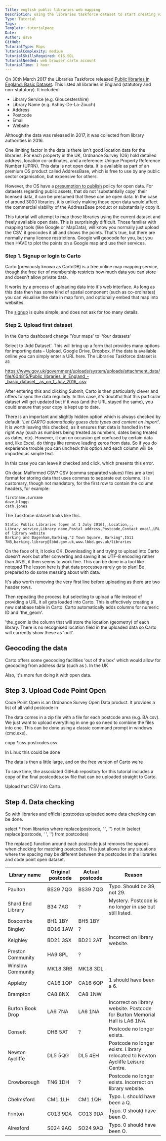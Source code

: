 ```yaml
---
Title: english public libraries web mapping
Description: using the libraries taskforce dataset to start creating visualisations
Type: Tutorial
Tags: 
Template: tutorialpage
Date: 
Author: dave
GitHub: 
TutorialType: Maps
TutorialComplexity: medium
TutorialSkillsRequired: GIS,SQL
TutorialNeeded: web browser,carto account
TutorialTime: 1 hour
---
```


On 30th March 2017 the Libraries Taskforce released [Public libraries in England: Basic Dataset](https://data.gov.uk/dataset/public-libraries-in-england-basic-dataset).  This listed all libraries in England (statutory and non-statutory).  It included:

- Library Service (e.g. Gloucestershire)
- Library Name (e.g. Ashby-De-La-Zouch)
- Address
- Postcode
- Email
- Website

Although the data was released in 2017, it was collected from library authorities in 2016.

One limiting factor in the data is there isn't good location data for the libraries.  For each property in the UK, Ordnance Survey (OS) hold detailed address, location co-ordinates, and a reference: Unique Property Reference Number (UPRN).  This data is not open data.  It is available as part of an premium OS product called AddressBase, which is free to use by any public sector organisation, but expensive for others.

However, the OS have a [presumption to publish](https://www.ordnancesurvey.co.uk/business-and-government/help-and-support/public-sector/guidance/presumption-to-publish-criteria.html) policy for open data.  For datasets regarding public assets, that do not 'substantially copy' their licensed data, it can be presumed that these can be open data. In the case of around 3000 libraries, it is unlikely making those open data would affect the commercial viability of the AddressBase product or substantially copy it.

This tutorial will attempt to map those libraries using the current dataset and freely available open data.  This is surprisingly difficult.  Those familiar with mapping tools (like Google or MapData), will know you normally just upload the CSV, it geocodes it all and shows the points.  That's true, but there are normally many licence restrictions.  Google will geocode for you, but you then HAVE to plot the points on a Google map and use their services.

### Step 1. Signup or login to Carto

Carto (previously known as CartoDB) is a free online map mapping service, though the free tier of membership restricts how much data you can store and doesn't allow private data.

It works by a process of uploading data into it's web interface.  As long as this data then has some kind of spatial component (such as co-ordinates) you can visualise the data in map form, and optionally embed that map into websites.

The [signup](https://carto.com/signup) is quite simple, and does not ask for too many details.

### Step 2.  Upload first dataset

In the Carto dashboard change 'Your maps' to 'Your datasets'

Select to 'Add Dataset'.  This will bring up a form that provides many options for importing data - Upload, Google Drive, Dropbox.  If the data is available online you can simply enter a URL here.  The Libraries Taskforce dataset is at:

https://www.gov.uk/government/uploads/system/uploads/attachment_data/file/604815/Public_libraries_in_England_-_basic_dataset__as_on_1_July_2016_.csv

After entering this and clicking Submit, Carto is then particularly clever and offers to sync the data regularly.  In this case, it's doubtful that this particular dataset will get updated but if it was (and the URL stayed the same), you could ensure that your copy is kept up to date.

There is an important and slightly hidden option which is always checked by default: *'Let CARTO automatically guess data types and content on import'*.  It is worth leaving this checked, as it ensures that data is handled in the right way (such as numbers being treated as numbers, dates being treated as dates, etc).  However,
it can on occasion get confused by certain data and, like Excel, do things like remove leading zeros from data.  So if you do experience trouble you can uncheck this option and each column will be imported as simple text.

In this case you can leave it checked and click, which presents this error.



Oh dear.  Malformed CSV?  CSV (comma separated values) files are a text format for storing data that uses commas to separate out columns.  It is customary, though not mandatory, for the first row to contain the column headers, for example:

```
firstname,surname
dave,bloggs
cath,jones
```

The Taskforce dataset looks like this.

```
Static Public Libraries (open at 1 July 2016),,Location,,,
Library service,Library name,Postal address,Postcode,Contact email,URL of library website
Barking and Dagenham,Barking,"2 Town Square, Barking",IG11 7NB,barking.library@lbbd.gov.uk,www.lbbd.gov.uk/libraries
```

On the face of it, it looks OK.  Downloading it and trying to upload into Carto doesn't work but after converting and saving it as UTF-8 encoding rather than ANSI, it then seems to work fine.  This can be done in a tool like notepad  The lesson here is that data processes rarely go to plan!  Be prepared to do some messing about with data.

It's also worth removing the very first line before uploading as there are two header rows.

Then repeating the process but selecting to upload a file instead of providing a URL it all gets loaded into Carto.  This is effectively creating a new database table in Carto. Carto automatically adds columns for numeric ID and 'the_geom'.



'the_geom is the column that will store the location (geometry) of each library.  There is no recognised location field in the uploaded data so Carto will currently show these as 'null'.

Geocoding the data
------------------

Carto offers some geocoding facilities 'out of the box' which would allow for geocoding from address data (such as ).  In the UK

Also, it's more fun doing it with open data.


Step 3.  Upload Code Point Open
-------------------------------

Code Point Open is an Ordnance Survey Open Data product.  It provides a list of all valid postcode in 

The data comes in a zip file with a file for each postcode area (e.g. BA.csv).  We just want to upload everything in one go so need to combine the files into one.  This can be done using a classic command prompt in windows (cmd.exe).


copy *.csv postcodes.csv


In Linux this could be done


The data is then a little large, and on the free version of Carto we're 

To save time, the associated GitHub repository for this tutorial includes a copy of the final postcodes.csv file that can be uploaded straight to Carto.

Upload that CSV into Carto.



Step 4.  Data checking
----------------------

So with libraries and official postcodes uploaded some data checking can be done.


select * from libraries where replace(postcode, ' ', '') not in (select replace(postcode, ' ', '') from postcodes)

The replace() function around each postcode just removes the spaces when checking for matching postcodes.  This just allows for any situations where the spacing may be different between the postcodes in the libraries and code point open dataset.


| Library name | Original postcode | Actual postcode | Reason |
| ------------ | ----------------- | --------------- | ------ |
| Paulton | BS29 7QG | BS39 7QG | Typo.  Should be 39, not 29. |
| Shard End Library | B34 7AG | ? | Mystery.  Postcode is no longer in use but still listed.
| Boscombe | BH1 1BY | BH5 1BY |  |
| Bingley | BD16 1AW | ?
| Keighley | BD21 3SX | BD21 2AT | Incorrect on library website.
| Preston Community | HA9 8PL | ? |
| Winslow Community| MK18 3RB | MK18 3DL |  |
| Appleby | CA16 1QP | CA16 6QP | 1 should have been a 6. |
| Brampton | CA8 8NX | CA8 1NW | 
| Burton Book Drop | LA6 7NA | LA6 1NA | Incorrect on library website.  Postcode for Burton Memorial Hall is LA6 1NA. |
| Consett | DH8 5AT | ? | Postcode no longer exists.
| Newton Aycliffe | DL5 5QG | DL5 4EH | Postcode no longer exists.  Library relocated to Newton Aycliffe Leisure Centre. |
| Crowborough | TN6 1DH | ? | Postcode no longer exists.  Incorrect on library website.  
| Chelmsford | CM1 1LH | CM1 1QH | Typo.  L should have been a Q. |
| Frinton | C013 9DA | CO13 9DA | Typo.  0 should have been O. |
| Alresford | S024 9AQ | SO24 9AQ | Typo. 0 should have been O. |






